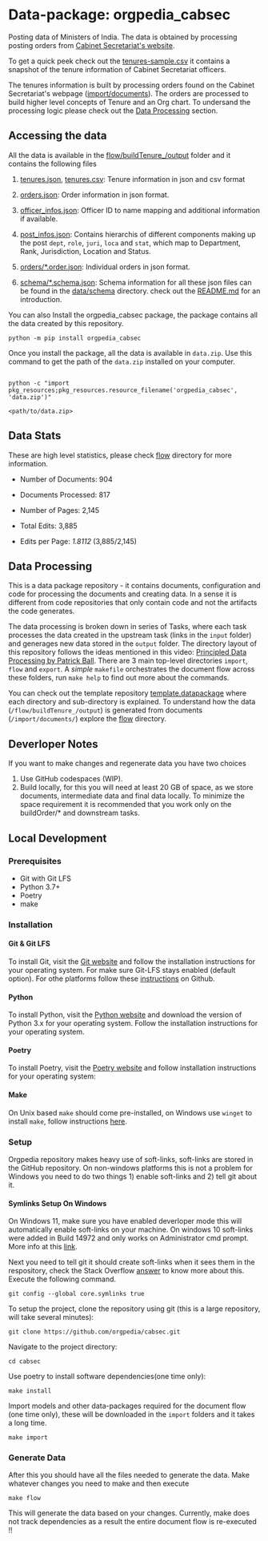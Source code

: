 # Data-package: orgpedia_cabsec

Posting data of Ministers of India. The data is obtained by processing posting orders from [Cabinet Secretariat's website](https://cabsec.gov.in/).

To get a quick peek check out the [tenures-sample.csv](flow/buildTenure_/output/tenures-sample.csv) it contains a snapshot of the tenure information of Cabinet Secretariat officers.

The tenures information is built by processing orders found on the Cabinet Secretariat's webpage ([import/documents](import/documents)). The orders are processed to build higher level concepts of Tenure and an Org chart. To undersand the processing logic please check out the [Data Processing](#Data_Processiong) section.

## Accessing the data

All the data is available in the [flow/buildTenure_/output](flow/buildTenure_/output) folder and it contains the following files

1. [tenures.json](flow/buildTenure_/output/tenures.json), [tenures.csv](flow/buildTenure_/output/tenures.csv): Tenure information in json and csv format

2. [orders.json](flow/buildTenure_/output/orders.json): Order information in json format.

3. [officer_infos.json](flow/buildTenure_/output/officer_infos.json): Officer ID to name mapping and additional information if available.

4. [post_infos.json](flow/buildTenure_/output/officer_infos.json): Contains hierarchis of different components making up the post `dept`, `role`, `juri`, `loca` and `stat`, which map to Department, Rank, Jurisdiction, Location and Status.

5. [orders/*.order.json](flow/buildTenure_/output/orders/*.order.json): Individual orders in json format.

6. [schema/*.schema.json](flow/buildTenure_/output/schema/*.schema.json): Schema information for all these json files can be found in the [data/schema](flow/buildTenure_/output/schema) directory. check out the [README.md](flow/buildTenure_/output/schema) for an introduction.

You can also Install the orgpedia_cabsec package, the package contains all the data created by this repository.

```
python -m pip install orgpedia_cabsec

```

Once you install the package, all the data is available in `data.zip`. Use this command to get the path of the `data.zip` installed on your computer.

```

python -c "import pkg_resources;pkg_resources.resource_filename('orgpedia_cabsec', 'data.zip')"

<path/to/data.zip>
```

## Data Stats

These are high level statistics, please check [flow](flow) directory for more information.

 - Number of Documents: 904
 - Documents Processed: 817
 - Number of Pages: 2,145

 - Total Edits: 3,885
 - Edits per Page:  *1.8112* (3,885/2,145)

## Data Processing
This is a data package repository - it contains documents, configuration and code for processing the documents and creating data. In a sense it is different from code repositories that only contain code and not the artifacts the code generates.

The data processing is broken down in series of Tasks, where each task processes the data created in the upstream task (links in the `input` folder) and generages new data stored in the `output` folder. The directory layout of this repository follows the ideas mentioned in this video: [Principled Data Processing by Patrick Ball](https://www.youtube.com/watch?v=ZSunU9GQdcI). There are 3 main top-level directories `import`, `flow` and `export`. A *simple* `makefile`  orchestrates the document flow across these folders, run `make help` to find out more about the commands.

You can check out the template repository [template.datapackage](https://github.com/orgpedia/template.datapackage) where each directory and sub-directory is explained. To understand how the data (`/flow/buildTenure_/output`) is generated from documents (`/import/documents/`) explore the [flow](flow) directory.

## Deverloper Notes

If you want to make changes and regenerate data you have two choices

1. Use GitHub codespaces (WIP).
2. Build locally, for this you will need at least 20 GB of space, as we store documents, intermediate data and final data locally. To minimize the space requirement it is recommended that you work only on the buildOrder/* and downstream tasks.


## Local Development
### Prerequisites
- Git with Git LFS
- Python 3.7+
- Poetry
- make


### Installation

#### Git & Git LFS
To install Git, visit the [Git website](https://git-scm.com/) and follow the installation instructions for your operating system. For make sure Git-LFS stays enabled (default option). For othe platforms follow these [instructions](https://docs.github.com/en/repositories/working-with-files/managing-large-files/installing-git-large-file-storage) on Github.

#### Python
To install Python, visit the [Python website](https://www.python.org/downloads/) and download the  version of Python 3.x for your operating system. Follow the installation instructions for your operating system.

#### Poetry
To install Poetry, visit the [Poetry website](https://python-poetry.org/docs/#installation) and follow installation instructions for your operating system:

#### Make
On Unix based `make` should come pre-installed, on Windows use `winget` to install `make`, follow instructions [here](https://winget.run/pkg/GnuWin32/Make).



### Setup
Orgpedia repository makes heavy use of soft-links, soft-links are stored in the GitHub repository. On non-windows platforms this is not a problem for Windows you need to do two things 1) enable soft-links and 2) tell git about it.

#### Symlinks Setup On Windows
On Windows 11, make sure you have enabled deverloper mode this will automatically enable soft-links on your machine. On windows 10 soft-links were added in Build 14972 and only works on Administrator cmd prompt. More info at this [link](https://blogs.windows.com/windowsdeveloper/2016/12/02/symlinks-windows-10/).

Next you need to tell git it should create soft-links when it sees them in the respository, check the Stack Overflow [answer](https://stackoverflow.com/questions/5917249/git-symbolic-links-in-windows/59761201#59761201) to know more about this. Execute the following command.

```
git config --global core.symlinks true
```


To setup the project, clone the repository using git (this is a large repository, will take several minutes):

```
git clone https://github.com/orgpedia/cabsec.git
```

Navigate to the project directory:

```
cd cabsec
```
Use poetry to install software dependencies(one time only):
```
make install
```

Import models and other data-packages required for the document flow (one time only), these will be downloaded in the `import` folders and it takes a long time.
```
make import
```
### Generate Data

After this you should have all the files needed to generate the data. Make whatever changes you need to make and then execute

```
make flow
```
This will generate the data based on your changes. Currently, make does not track dependencies as a result the entire document flow is re-executed !!
